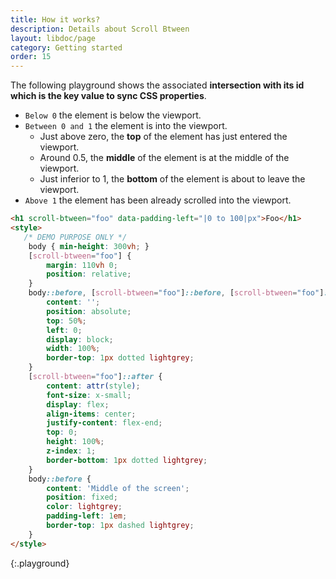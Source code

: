 ```yaml
---
title: How it works?
description: Details about Scroll Btween
layout: libdoc/page
category: Getting started
order: 15
---
```

The following playground shows the associated **intersection with its id which is the key value to sync CSS properties**. 
* `Below 0` the element is below the viewport. 
* `Between 0 and 1` the element is into the viewport. 
    * Just above zero, the **top** of the element has just entered the viewport. 
    * Around 0.5, the **middle** of the element is at the middle of the viewport. 
    * Just inferior to 1, the **bottom** of the element is about to leave the viewport.
* `Above 1` the element has been already scrolled into the viewport. 

```html
<h1 scroll-btween="foo" data-padding-left="|0 to 100|px">Foo</h1>
<style>
   /* DEMO PURPOSE ONLY */
    body { min-height: 300vh; }
    [scroll-btween="foo"] { 
        margin: 110vh 0;
        position: relative;
    }
    body::before, [scroll-btween="foo"]::before, [scroll-btween="foo"]::after {
        content: '';
        position: absolute;
        top: 50%;
        left: 0;
        display: block;
        width: 100%;
        border-top: 1px dotted lightgrey;
    }
    [scroll-btween="foo"]::after {
        content: attr(style);
        font-size: x-small;
        display: flex;
        align-items: center;
        justify-content: flex-end;
        top: 0;
        height: 100%;
        z-index: 1;
        border-bottom: 1px dotted lightgrey;
    }
    body::before {
        content: 'Middle of the screen';
        position: fixed;
        color: lightgrey;
        padding-left: 1em;
        border-top: 1px dashed lightgrey;
    }
</style>

```
{:.playground}